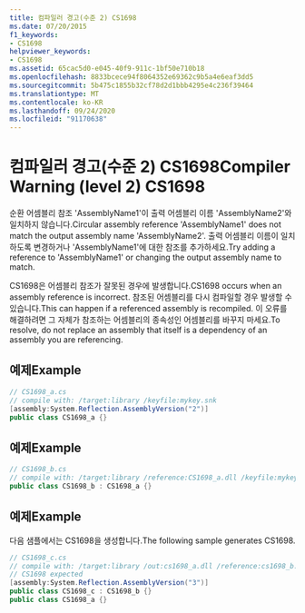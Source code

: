 ```yaml
---
title: 컴파일러 경고(수준 2) CS1698
ms.date: 07/20/2015
f1_keywords:
- CS1698
helpviewer_keywords:
- CS1698
ms.assetid: 65cac5d0-e045-40f9-911c-1bf50e710b18
ms.openlocfilehash: 8833bcece94f8064352e69362c9b5a4e6eaf3dd5
ms.sourcegitcommit: 5b475c1855b32cf78d2d1bbb4295e4c236f39464
ms.translationtype: MT
ms.contentlocale: ko-KR
ms.lasthandoff: 09/24/2020
ms.locfileid: "91170638"
---
```

# <a name="compiler-warning-level-2-cs1698"></a><span data-ttu-id="b1baa-102">컴파일러 경고(수준 2) CS1698</span><span class="sxs-lookup"><span data-stu-id="b1baa-102">Compiler Warning (level 2) CS1698</span></span>

<span data-ttu-id="b1baa-103">순환 어셈블리 참조 'AssemblyName1'이 출력 어셈블리 이름 'AssemblyName2'와 일치하지 않습니다.</span><span class="sxs-lookup"><span data-stu-id="b1baa-103">Circular assembly reference 'AssemblyName1' does not match the output assembly name 'AssemblyName2'.</span></span> <span data-ttu-id="b1baa-104">출력 어셈블리 이름이 일치하도록 변경하거나 'AssemblyName1'에 대한 참조를 추가하세요.</span><span class="sxs-lookup"><span data-stu-id="b1baa-104">Try adding a reference to 'AssemblyName1' or changing the output assembly name to match.</span></span>  
  
 <span data-ttu-id="b1baa-105">CS1698은 어셈블리 참조가 잘못된 경우에 발생합니다.</span><span class="sxs-lookup"><span data-stu-id="b1baa-105">CS1698 occurs when an assembly reference is incorrect.</span></span> <span data-ttu-id="b1baa-106">참조된 어셈블리를 다시 컴파일할 경우 발생할 수 있습니다.</span><span class="sxs-lookup"><span data-stu-id="b1baa-106">This can happen if a referenced assembly is recompiled.</span></span> <span data-ttu-id="b1baa-107">이 오류를 해결하려면 그 자체가 참조하는 어셈블리의 종속성인 어셈블리를 바꾸지 마세요.</span><span class="sxs-lookup"><span data-stu-id="b1baa-107">To resolve, do not replace an assembly that itself is a dependency of an assembly you are referencing.</span></span>  
  
## <a name="example"></a><span data-ttu-id="b1baa-108">예제</span><span class="sxs-lookup"><span data-stu-id="b1baa-108">Example</span></span>  
  
```csharp  
// CS1698_a.cs  
// compile with: /target:library /keyfile:mykey.snk  
[assembly:System.Reflection.AssemblyVersion("2")]  
public class CS1698_a {}  
```  
  
## <a name="example"></a><span data-ttu-id="b1baa-109">예제</span><span class="sxs-lookup"><span data-stu-id="b1baa-109">Example</span></span>  
  
```csharp  
// CS1698_b.cs  
// compile with: /target:library /reference:CS1698_a.dll /keyfile:mykey.snk  
public class CS1698_b : CS1698_a {}  
```  
  
## <a name="example"></a><span data-ttu-id="b1baa-110">예제</span><span class="sxs-lookup"><span data-stu-id="b1baa-110">Example</span></span>  

 <span data-ttu-id="b1baa-111">다음 샘플에서는 CS1698을 생성합니다.</span><span class="sxs-lookup"><span data-stu-id="b1baa-111">The following sample generates CS1698.</span></span>  
  
```csharp  
// CS1698_c.cs  
// compile with: /target:library /out:cs1698_a.dll /reference:cs1698_b.dll /keyfile:mykey.snk  
// CS1698 expected  
[assembly:System.Reflection.AssemblyVersion("3")]  
public class CS1698_c : CS1698_b {}  
public class CS1698_a {}  
```
